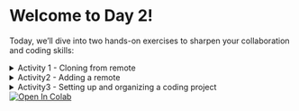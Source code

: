 # Welcome to Day 2!

Today, we’ll dive into two hands-on exercises to sharpen your collaboration and coding skills:

<details>
<summary>Activity 1 - Cloning from remote</summary>

# 🔧 Cloning from remote

<details>
<summary>Optional - setting up a ssh key</summary>

## 🔐 Setting Up SSH for GitHub (Optional but Recommended)

### 0.1 🔍 Check for Existing SSH Keys

```bash
ls -al ~/.ssh
```

Look for files like `id_ed25519.pub` or `id_rsa.pub`. If they exist, you might already have a key.

---

### 0.2 🧾 Generate a New SSH Key

```bash
ssh-keygen -t ed25519 -C "your_email@example.com"
```

Press Enter to accept the default file location. Optionally, add a passphrase for security.

---

### 0.3 🧠 Add the Key to the SSH Agent

```bash
eval "$(ssh-agent -s)"
ssh-add ~/.ssh/id_ed25519
```

---

### 0.4 📋 Copy the Public Key

```bash
cat ~/.ssh/id_ed25519.pub
```

Copy the output.

---

### 0.5 🌐 Add the SSH Key to GitHub

1. Go to GitHub → Profile → **Settings**
2. Navigate to **SSH and GPG Keys**
3. Click **New SSH Key**
4. Paste your public key and save

---

### 0.6 🧪 Test the Connection

```bash
ssh -T git@github.com
```

You should see a success message like:

```bash
Hi your_username! You've successfully authenticated...
```

</details>

# 🛠️ Cloning from remote (Step-by-Step)

## 1. 🔱 Fork the Repository

You probably already have a fork of the course repo. Skip if you have.
Below you are given two options to clone from remote:


<details>
<summary>Activity 1 Option 1 - Using the command line</summary>

## 2. 💻 Clone Your Fork (make a local copy)

This option uses teh terminal (MacOS, UNIX, Gitbash)

> NOTE: if you use WINDOWS, install GitBash first. Execute all commands in GitBash.

Open a terminal (locally) and run:

```bash
git clone git@github.com:your-username/repo-name.git
```

Replace `your-username` and `repo-name` with your actual GitHub username and repository name.  

You can also copy the url from the green `CODE` button on Github online.

If you're using HTTPS instead of SSH:

```bash
git clone https://github.com/your-username/repo-name.git
```

---

## 3. 📂 Change into the Project Directory

```bash
cd repo-name
```

---

## 4. 🔧 Make Some Changes

Edit one or more files using your favorite code editor (e.g., VSCode, nano, etc.).  
For example:

```bash
nano yourfile.md
```

You can also edit the file in any other code or file editor.

---

## 5. ✅ Stage and Commit the Changes

```bash
git add .
git commit -m "Made some changes to my file"
```

---

## 6. 🚀 Push to Your Fork (Origin)

```bash
git push origin main
```

Use the branch name you're working on (e.g., `main`, `dev`, or `feature-branch`).

</details>

<details>
<summary>Activity 1 Option 2 - Using Github Desktop</summary>

### 2.▶️ Clone Directly from GitHub

1. Go to your forked repository on [GitHub.com](https://github.com).
2. Click the green **"Code"** button.
3. In the dropdown, click **"Open with GitHub Desktop"**.
4. This will launch **GitHub Desktop** and ask you where to save the local copy.
5. Choose your local path and click **Clone**.

> 💡 You can use **HTTPS** or **SSH** — both work. Make sure your GitHub Desktop is set up with the correct credentials (especially for SSH).

## 3. 📂 Open the Project Directory

After cloning, GitHub Desktop automatically loads the project.

- You can open the local folder via **Repository → Show in Finder/Explorer**.
- Or open it in a code editor like VSCode or PyCharm.

---

## 4. 🔧 Make Some Changes

Edit your files using any editor you like (e.g., VSCode, Sublime, Atom).

Example changes:

- Edit `README.md`
- Add a new script
- Fix a bug in a Python file

GitHub Desktop will automatically detect changes.

---

## 5. ✅ Stage and Commit the Changes

1. Go to **GitHub Desktop**.
2. See all file changes under the **Changes** tab.
3. Add a **summary** for the commit (e.g., `Update README`).
4. Click **Commit to `main`** (or whichever branch you’re working on).

---

## 6. 🚀 Push to Your Fork (GitHub Remote)

1. After committing, click the **Push origin** button in the top bar.
2. Your changes will be uploaded to your GitHub repository.

> ✅ You can confirm your changes on GitHub by refreshing the repo page.

## 7. 🔁 Make a Pull Request

1. Go to **your fork** on GitHub.
2. Click **"Compare & pull request"**.
3. Make sure the base repository is the instructor’s original repo.
4. Write a meaningful title and description.
5. Click **"Create pull request"**.

---

That’s it! You've submitted your contribution.

</details>

</details>

<details>
<summary>Activity2 - Adding a remote</summary>

</details>

<details>
<summary>Activity3 - Setting up and organizing a coding project</summary>

# 🧪 Mini Project (Day 2): Analyzing Study Habits and Performance

Welcome to your group project! Today you will apply research software engineering principles to a mini analysis project.

## 🧩 Scenario

You are provided with a dataset named `student_habits_performance`.csv.
Your task is to analyze the relationship between hours studied per day and exam scores, and produce a short, reproducible report following good software engineering practices.

You may use your favorite programming language, but it is recommended to use Python.

You can run the provided Jupyter notebook template here:

<a target="_blank" href="https://colab.research.google.com/github/likeajumprope/RSE_Juelich/blob/main/day2/Day2.ipynb">
  <img src="https://colab.research.google.com/assets/colab-badge.svg" alt="Open In Colab"/>
</a>

> ⚠️ **Warning:** Jupyter notebooks opened directly in the browser **do not save your work!**
To avoid losing progress, **save a copy to your Google Drive** (if logged into a Google account) or **download a local copy.**

---

## 📁 Step 1: Create a Project Folder Structure

Organize your project like this:

```student-habits-project/
├── data/
│   ├── raw/              # Original dataset goes here (unchanged)
│   └── clean/            # Cleaned/processed data
├── src/                  # Python scripts (e.g., cleaning, analysis, plotting). 
├── results/              # Output files like figures or tables
├── report/               # Markdown summary and written interpretation
├── .gitignore            # Files/folders to ignore in version control
├── README.md             # Project overview and how to run it
```

> 📌 **Tip**: Never modify the raw data directly. Always save processed data to `data/clean/`.

---

## 🧬 Step 2: Initialize Version Control with Git

We will practice using git in the Jupyter notebook. In Jupyter notebook, you can write system commands with `!` at the beginning of the line.

For example:

` ! command `

1. Initialize a git repository

`!git init`

2. Check the status of your repository:

`!git status`

## 📝 Step 3: Create a README.md for your project

Create a README.md file for your project.
It should include:

- Project title and description
- Instructions on how to run your scripts
- Dependencies and setup instructions

## 🚫 Step 4: Modify your .gitignre file

Edit your .gitignore to exclude raw data and system-specific files.
Example:

An example could look like:

data/raw/
**pycache**/
*.ipynb_checkpoints/

## 💾 Step 5. Commit your code regularly

Use meaningful commit messages:

! git add .
! git commit -m "Initial commit: project structure"

## 🛠️ Step 6: Write modular functions

### Step 6.1: clean your data

Write a function to clean your data one of the cells of the Jupyter notebook.
Write a function `clean_data.py` in `src`.

In both cases:

- Load the dataset (`data/raw/student_habits_performance.csv`) using `pandas`
- Handle missing values (e.g., drop rows with NaN)
- Save the cleaned dataset to `data/clean/cleaned_data.csv`

✨ Tip: Write clear function names and use docstrings to describe what your functions do.

If needed, install libraries using:

`!pip install pandas`

> ✨ Tip: Write clear function names and use code comments to describe what your functions do.

## 📊 Step 6.2: Visualize study  habits

- Create a function that visualizes study habits. Do it again, first in the cell of the Jupyter notebook. Then create a file src/plot_mydata.py for it.

In both cases:

- Use `matplotlib` to visualize study habits
- Save your figure to results/study_habits.png
- Include axis labels, a title, and a legend if needed

> ✍️ Add a code comments to your plotting function and comment the main steps (e.g., load data, create figure, save figure).

## 📝 Step 7: Write a Summary Report

Create a file:
report/study_habits.md

Your report should:

- Briefly summarize your findings
- Include your figure (link it using Markdown)

Example of linking a figure in markdown:

`![Study Habits by Gender](../results/study_habits.png)`

## ⚙️ Step 8:  Document your environment

Export your code to a requirements.txt file

`!pip freeze > requirements.txt`

## Step 9. Create a make file

Create a simple Makefile to automate steps such as cleaning, running analysis, and generating figures.

Example structure:

`all: clean_data plot_data

clean_data:
 python src/clean_data.py

plot_data:
 python src/plot_mydata.py`

## ✅ Step 10: Final Checklist

Make sure your project:

- Uses a clean and modular folder structure
- Preserves raw data without modification
- Contains code with comments
- Organizes scripts in src/ with meaningful function names
- Uses Git with meaningful commit messages
- Excludes raw data and temporary files using .gitignore
- Saves a figure in results/ with proper labels
- Provides a short Markdown report linking the figure
- Documents the environment (e.g., requirements.txt)

</details>

<a target="_blank" href="https://colab.research.google.com/github/likeajumprope/RSE_Juelich/blob/main/day2/Day2.ipynb">
  <img src="https://colab.research.google.com/assets/colab-badge.svg" alt="Open In Colab"/>
</a>
